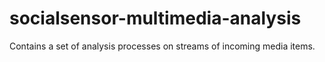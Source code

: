 socialsensor-multimedia-analysis
================================

Contains a set of analysis processes on streams of incoming media items.

